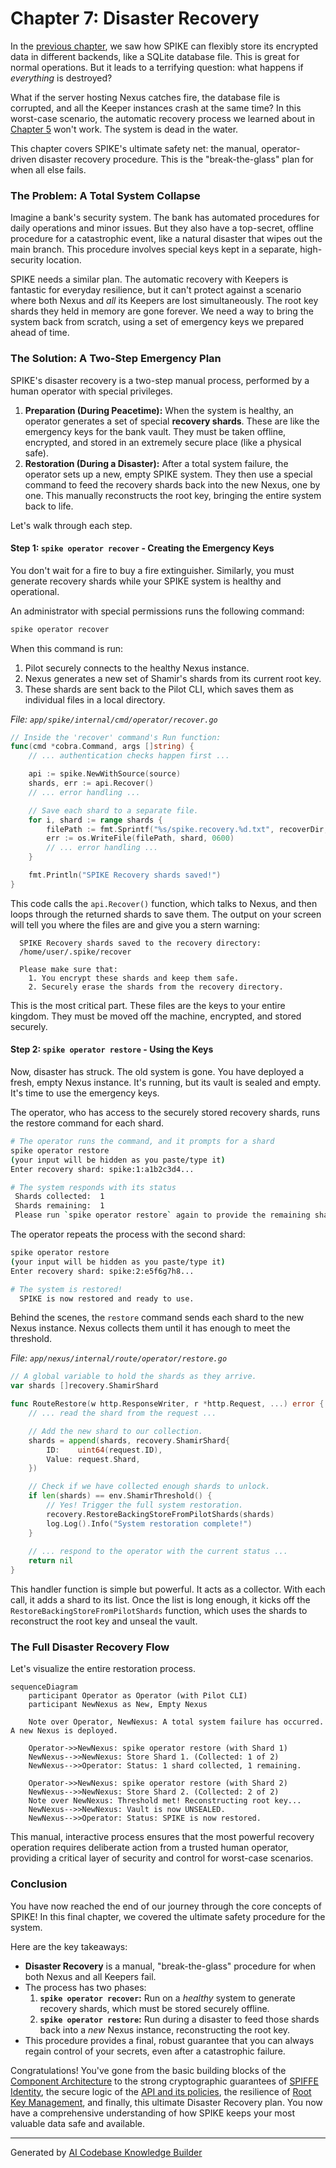 # Chapter 7: Disaster Recovery

In the [previous chapter](06_backend_storage_abstraction_.md), we saw how SPIKE can flexibly store its encrypted data in different backends, like a SQLite database file. This is great for normal operations. But it leads to a terrifying question: what happens if *everything* is destroyed?

What if the server hosting Nexus catches fire, the database file is corrupted, and all the Keeper instances crash at the same time? In this worst-case scenario, the automatic recovery process we learned about in [Chapter 5](05_root_key_management___shamir_s_secret_sharing_.md) won't work. The system is dead in the water.

This chapter covers SPIKE's ultimate safety net: the manual, operator-driven disaster recovery procedure. This is the "break-the-glass" plan for when all else fails.

### The Problem: A Total System Collapse

Imagine a bank's security system. The bank has automated procedures for daily operations and minor issues. But they also have a top-secret, offline procedure for a catastrophic event, like a natural disaster that wipes out the main branch. This procedure involves special keys kept in a separate, high-security location.

SPIKE needs a similar plan. The automatic recovery with Keepers is fantastic for everyday resilience, but it can't protect against a scenario where both Nexus and *all* its Keepers are lost simultaneously. The root key shards they held in memory are gone forever. We need a way to bring the system back from scratch, using a set of emergency keys we prepared ahead of time.

### The Solution: A Two-Step Emergency Plan

SPIKE's disaster recovery is a two-step manual process, performed by a human operator with special privileges.

1.  **Preparation (During Peacetime):** When the system is healthy, an operator generates a set of special **recovery shards**. These are like the emergency keys for the bank vault. They must be taken offline, encrypted, and stored in an extremely secure place (like a physical safe).
2.  **Restoration (During a Disaster):** After a total system failure, the operator sets up a new, empty SPIKE system. They then use a special command to feed the recovery shards back into the new Nexus, one by one. This manually reconstructs the root key, bringing the entire system back to life.

Let's walk through each step.

#### Step 1: `spike operator recover` - Creating the Emergency Keys

You don't wait for a fire to buy a fire extinguisher. Similarly, you must generate recovery shards while your SPIKE system is healthy and operational.

An administrator with special permissions runs the following command:

```bash
spike operator recover
```

When this command is run:
1.  Pilot securely connects to the healthy Nexus instance.
2.  Nexus generates a new set of Shamir's shards from its current root key.
3.  These shards are sent back to the Pilot CLI, which saves them as individual files in a local directory.

*File: `app/spike/internal/cmd/operator/recover.go`*
```go
// Inside the 'recover' command's Run function:
func(cmd *cobra.Command, args []string) {
	// ... authentication checks happen first ...

	api := spike.NewWithSource(source)
	shards, err := api.Recover()
	// ... error handling ...

	// Save each shard to a separate file.
	for i, shard := range shards {
		filePath := fmt.Sprintf("%s/spike.recovery.%d.txt", recoverDir, i)
		err := os.WriteFile(filePath, shard, 0600)
		// ... error handling ...
	}

	fmt.Println("SPIKE Recovery shards saved!")
}
```
This code calls the `api.Recover()` function, which talks to Nexus, and then loops through the returned shards to save them. The output on your screen will tell you where the files are and give you a stern warning:

```
  SPIKE Recovery shards saved to the recovery directory:
  /home/user/.spike/recover

  Please make sure that:
    1. You encrypt these shards and keep them safe.
    2. Securely erase the shards from the recovery directory.
```
This is the most critical part. These files are the keys to your entire kingdom. They must be moved off the machine, encrypted, and stored securely.

#### Step 2: `spike operator restore` - Using the Keys

Now, disaster has struck. The old system is gone. You have deployed a fresh, empty Nexus instance. It's running, but its vault is sealed and empty. It's time to use the emergency keys.

The operator, who has access to the securely stored recovery shards, runs the restore command for each shard.

```bash
# The operator runs the command, and it prompts for a shard
spike operator restore
(your input will be hidden as you paste/type it)
Enter recovery shard: spike:1:a1b2c3d4...

# The system responds with its status
 Shards collected:  1
 Shards remaining:  1
 Please run `spike operator restore` again to provide the remaining shards.
```

The operator repeats the process with the second shard:

```bash
spike operator restore
(your input will be hidden as you paste/type it)
Enter recovery shard: spike:2:e5f6g7h8...

# The system is restored!
  SPIKE is now restored and ready to use.
```

Behind the scenes, the `restore` command sends each shard to the new Nexus instance. Nexus collects them until it has enough to meet the threshold.

*File: `app/nexus/internal/route/operator/restore.go`*
```go
// A global variable to hold the shards as they arrive.
var shards []recovery.ShamirShard

func RouteRestore(w http.ResponseWriter, r *http.Request, ...) error {
	// ... read the shard from the request ...

	// Add the new shard to our collection.
	shards = append(shards, recovery.ShamirShard{
		ID:    uint64(request.ID),
		Value: request.Shard,
	})

	// Check if we have collected enough shards to unlock.
	if len(shards) == env.ShamirThreshold() {
		// Yes! Trigger the full system restoration.
		recovery.RestoreBackingStoreFromPilotShards(shards)
		log.Log().Info("System restoration complete!")
	}
	
	// ... respond to the operator with the current status ...
	return nil
}
```
This handler function is simple but powerful. It acts as a collector. With each call, it adds a shard to its list. Once the list is long enough, it kicks off the `RestoreBackingStoreFromPilotShards` function, which uses the shards to reconstruct the root key and unseal the vault.

### The Full Disaster Recovery Flow

Let's visualize the entire restoration process.

```mermaid
sequenceDiagram
    participant Operator as Operator (with Pilot CLI)
    participant NewNexus as New, Empty Nexus
    
    Note over Operator, NewNexus: A total system failure has occurred. A new Nexus is deployed.
    
    Operator->>NewNexus: spike operator restore (with Shard 1)
    NewNexus-->>NewNexus: Store Shard 1. (Collected: 1 of 2)
    NewNexus-->>Operator: Status: 1 shard collected, 1 remaining.
    
    Operator->>NewNexus: spike operator restore (with Shard 2)
    NewNexus-->>NewNexus: Store Shard 2. (Collected: 2 of 2)
    Note over NewNexus: Threshold met! Reconstructing root key...
    NewNexus-->>NewNexus: Vault is now UNSEALED.
    NewNexus-->>Operator: Status: SPIKE is now restored.
```

This manual, interactive process ensures that the most powerful recovery operation requires deliberate action from a trusted human operator, providing a critical layer of security and control for worst-case scenarios.

### Conclusion

You have now reached the end of our journey through the core concepts of SPIKE! In this final chapter, we covered the ultimate safety procedure for the system.

Here are the key takeaways:
*   **Disaster Recovery** is a manual, "break-the-glass" procedure for when both Nexus and all Keepers fail.
*   The process has two phases:
    1.  **`spike operator recover`:** Run on a *healthy* system to generate recovery shards, which must be stored securely offline.
    2.  **`spike operator restore`:** Run during a disaster to feed those shards back into a *new* Nexus instance, reconstructing the root key.
*   This procedure provides a final, robust guarantee that you can always regain control of your secrets, even after a catastrophic failure.

Congratulations! You've gone from the basic building blocks of the [Component Architecture](01_component_architecture_.md) to the strong cryptographic guarantees of [SPIFFE Identity](02_spiffe_identity___mtls_communication_.md), the secure logic of the [API and its policies](03_api_routing___interceptors_.md), the resilience of [Root Key Management](05_root_key_management___shamir_s_secret_sharing_.md), and finally, this ultimate Disaster Recovery plan. You now have a comprehensive understanding of how SPIKE keeps your most valuable data safe and available.

---

Generated by [AI Codebase Knowledge Builder](https://github.com/The-Pocket/Tutorial-Codebase-Knowledge)